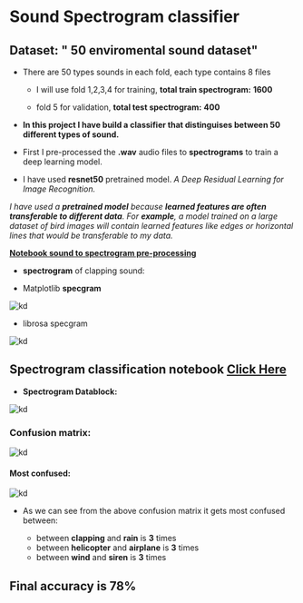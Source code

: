 # Sound Spectrogram classifier

## Dataset: " 50 enviromental sound dataset"

* There are 50 types sounds in each fold, each type contains 8 files 

  * I will use fold 1,2,3,4 for training, **total train spectrogram:** **1600** 

  * fold 5 for validation, **total test spectrogram:**  **400**

* **In this project I have build a classifier that distinguises between 50 different types of sound.**

* First I pre-processed the **.wav** audio files to **spectrograms** to train a deep learning model.

* I have used **resnet50** pretrained model.  *A Deep Residual Learning for Image Recognition.*

 *I have used a **pretrained model** because **learned features are often transferable to different data**. For **example**, a model trained on a large dataset of bird images will contain learned features like edges or horizontal lines that would be transferable to my data.*


[**Notebook sound to spectrogram pre-processing**](https://nbviewer.jupyter.org/github/shadab4150/Sound-Spectrogram-classifier/blob/master/sound_to_image_pre_processing.ipynb)


* **spectrogram** of clapping sound:


* Matplotlib **specgram**


![kd](https://i.ibb.co/xXWpCSd/downloczczczad.png)


* librosa specgram

![kd](https://i.ibb.co/Wn2WzGB/1-15689-A-4-4.png)


## Spectrogram classification notebook [**Click Here**](https://nbviewer.jupyter.org/github/shadab4150/Sound-Spectrogram-classifier/blob/master/environmental_sound_spectrogram_classification.ipynb)


* **Spectrogram Datablock:**

![kd](https://i.ibb.co/qn415xm/downzczczcload.png)

### Confusion matrix:

![kd](https://i.ibb.co/QbWnSwk/downloczczczczcad.png)

#### Most confused:

![kd](https://i.ibb.co/JCsWZ4B/downloazczczczczzd.png)


* As we can see from the above confusion matrix it gets most confused between:

  * between **clapping** and **rain** is **3** times
  * between **helicopter** and **airplane** is **3** times
  * between **wind** and  **siren** is **3** times

## Final accuracy is **78%**
